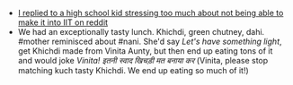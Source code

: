 - [I replied to a high school kid stressing too much about not being able to make it into IIT on reddit](https://www.reddit.com/r/developersIndia/comments/14fqlo7/comment/jp3cry0/?utm_source=reddit&utm_medium=web2x&context=3)
- We had an exceptionally tasty lunch. Khichdi, green chutney, dahi. #mother reminisced about #nani. She'd say *Let's have something light*, get Khichdi made from Vinita Aunty, but then end up eating tons of it and would joke *Vinita! इतनी स्वाद खिचड़ी मत बनाया कर* (Vinita, please stop matching kuch tasty Khichdi. We end up eating so much of it!)